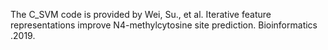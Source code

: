 The C_SVM code is provided by Wei, Su., et al. Iterative feature representations improve N4-methylcytosine site prediction.  Bioinformatics .2019.
